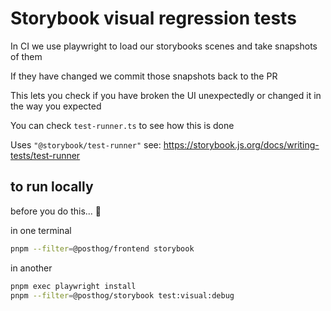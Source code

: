 # Storybook visual regression tests

In CI we use playwright to load our storybooks scenes and take snapshots of them

If they have changed we commit those snapshots back to the PR

This lets you check if you have broken the UI unexpectedly or changed it in the way you expected

You can check `test-runner.ts` to see how this is done

Uses `"@storybook/test-runner"` see: https://storybook.js.org/docs/writing-tests/test-runner

## to run locally

before you do this... 🤷

in one terminal 
```bash
pnpm --filter=@posthog/frontend storybook
```

in another

```bash
pnpm exec playwright install
pnpm --filter=@posthog/storybook test:visual:debug
```